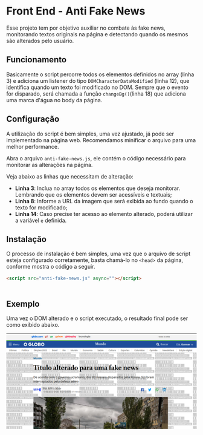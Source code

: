 # Front End - Anti Fake News
 
Esse projeto tem por objetivo auxiliar no combate às fake news, monitorando textos originais na página e detectando quando os mesmos são alterados pelo usuário.
 
## Funcionamento
 
Basicamente o script percorre todos os elementos definidos no array (linha 3) e adiciona um listener do tipo ```DOMCharacterDataModified``` (linha 12), que identifica quando um texto foi modificado no DOM. Sempre que o evento for disparado, será chamada a função ```changeBg()```(linha 18) que adiciona uma marca d'água no body da página.
 
## Configuração
 
A utilização do script é bem simples, uma vez ajustado, já pode ser implementado na página web. Recomendamos minificar o arquivo para uma melhor performance.
 
Abra o arquivo ```anti-fake-news.js```, ele contém o código necessário para monitorar as alterações na página.
 
Veja abaixo as linhas que necessitam de alteração:
 
- **Linha 3**: Inclua no array todos os elementos que deseja monitorar. Lembrando que os elementos devem ser acessíveis e textuais;
- **Linha 8**: Informe a URL da imagem que será exibida ao fundo quando o texto for modificado;
- **Linha 14**: Caso precise ter acesso ao elemento alterado, poderá utilizar a variável ```e``` definida.

## Instalação
 
O processo de instalação é bem simples, uma vez que o arquivo de script esteja configurado corretamente, basta chamá-lo no ```<head>``` da página, conforme mostra o código a seguir.
 
```html
<script src="anti-fake-news.js" async=""></script>
 
```

## Exemplo

Uma vez o DOM alterado e o script executado, o resultado final pode ser como exibido abaixo.

![Exemplo final](resources/example-image.png)